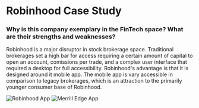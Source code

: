 # Robinhood Case Study



### Why is this company exemplary in the FinTech space? What are their strengths and weaknesses? 

Robinhood is a major disruptor in stock brokerage space. Traditional brokerages set a high bar for access requiring a certain amount of capital to open an account, comissions per trade, and a complex user interface that required a desktop for full accessibility. Robinhood's advantage is that it is designed around it mobile app. The mobile app is vary accessible in comparison to legacy brokerages, which is an attraction to the primarily younger consumer base of Robinhood. 

![Robinhood App](robinhood_app.png) ![Merrill Edge App](merrill_edge_app.png)